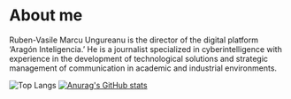 <h1>About me</h1>
Ruben-Vasile Marcu Ungureanu is the director of the digital platform ‘Aragón Inteligencia.’ He is a journalist specialized in cyberintelligence with experience in the development of technological solutions and strategic management of communication in academic and industrial environments.
<br>

![Top Langs](https://github-readme-stats.vercel.app/api/top-langs/?username=rubenvmu&hide_progress=true)
[![Anurag's GitHub stats](https://github-readme-stats.vercel.app/api?username=rubenvmu)](https://github.com/anuraghazra/github-readme-stats)
